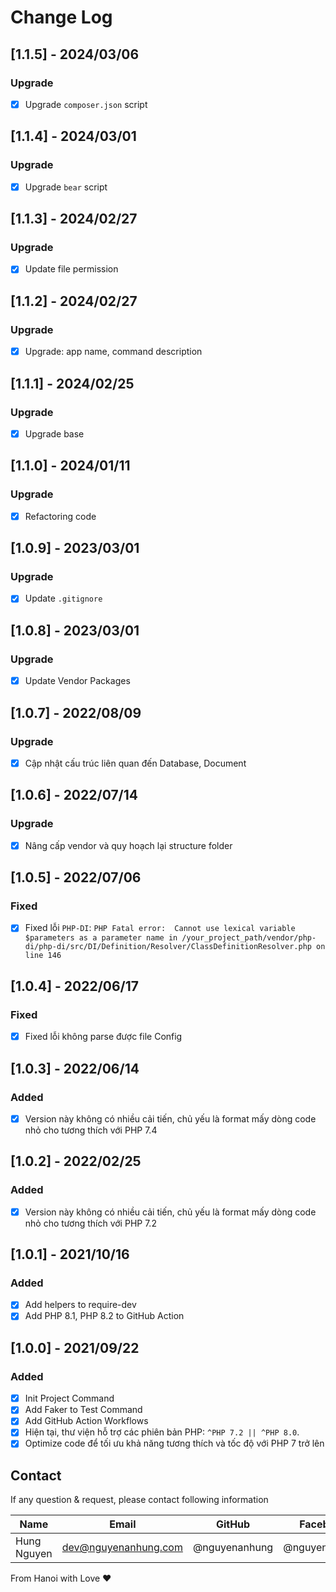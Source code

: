 # Change Log

## [1.1.5] - 2024/03/06

### Upgrade

- [x] Upgrade `composer.json` script

## [1.1.4] - 2024/03/01

### Upgrade

- [x] Upgrade `bear` script

## [1.1.3] - 2024/02/27

### Upgrade

- [x] Update file permission

## [1.1.2] - 2024/02/27

### Upgrade

- [x] Upgrade: app name, command description

## [1.1.1] - 2024/02/25

### Upgrade

- [x] Upgrade base

## [1.1.0] - 2024/01/11

### Upgrade

- [x] Refactoring code

## [1.0.9] - 2023/03/01

### Upgrade

- [x] Update `.gitignore`

## [1.0.8] - 2023/03/01

### Upgrade

- [x] Update Vendor Packages

## [1.0.7] - 2022/08/09

### Upgrade

- [x] Cập nhật cấu trúc liên quan đến Database, Document

## [1.0.6] - 2022/07/14

### Upgrade

- [x] Nâng cấp vendor và quy hoạch lại structure folder

## [1.0.5] - 2022/07/06

### Fixed

- [x] Fixed
  lỗi `PHP-DI`: `PHP Fatal error:  Cannot use lexical variable $parameters as a parameter name in /your_project_path/vendor/php-di/php-di/src/DI/Definition/Resolver/ClassDefinitionResolver.php on line 146`

## [1.0.4] - 2022/06/17

### Fixed

- [x] Fixed lỗi không parse được file Config

## [1.0.3] - 2022/06/14

### Added

- [x] Version này không có nhiều cải tiến, chủ yếu là format mấy dòng code nhỏ cho tương thích với PHP 7.4

## [1.0.2] - 2022/02/25

### Added

- [x] Version này không có nhiều cải tiến, chủ yếu là format mấy dòng code nhỏ cho tương thích với PHP 7.2

## [1.0.1] - 2021/10/16

### Added

- [x] Add helpers to require-dev
- [x] Add PHP 8.1, PHP 8.2 to GitHub Action

## [1.0.0] - 2021/09/22

### Added

- [x] Init Project Command
- [x] Add Faker to Test Command
- [x] Add GitHub Action Workflows
- [x] Hiện tại, thư viện hỗ trợ các phiên bản PHP: `^PHP 7.2 || ^PHP 8.0`.
- [x] Optimize code để tối ưu khả năng tương thích và tốc độ với PHP 7 trở lên

## Contact

If any question & request, please contact following information

| Name        | Email                | GitHub        | Facebook      |
|-------------|----------------------|---------------|---------------|
| Hung Nguyen | dev@nguyenanhung.com | @nguyenanhung | @nguyenanhung |

From Hanoi with Love ❤️
